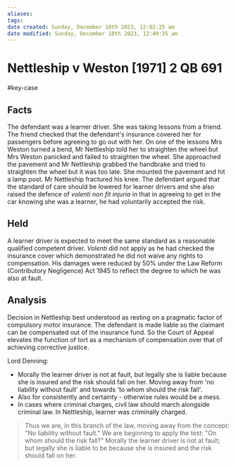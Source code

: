 ```yaml
---
aliases: 
tags: 
date created: Sunday, December 10th 2023, 12:02:25 am
date modified: Sunday, December 10th 2023, 12:40:35 am
---
```


# Nettleship v Weston [1971] 2 QB 691

#key-case

## Facts

The defendant was a learner driver. She was taking lessons from a friend. The friend checked that the defendant's insurance covered her for passengers before agreeing to go out with her. On one of the lessons Mrs Weston turned a bend, Mr Nettleship told her to straighten the wheel but Mrs Weston panicked and failed to straighten the wheel. She approached the pavement and Mr Nettleship grabbed the handbrake and tried to straighten the wheel but it was too late. She mounted the pavement and hit a lamp post. Mr Nettleship fractured his knee. The defendant argued that the standard of care should be lowered for learner drivers and she also raised the defence of _volenti non fit injuria_ in that in agreeing to get in the car knowing she was a learner, he had voluntarily accepted the risk.    

  

## Held

  

A learner driver is expected to meet the same standard as a reasonable qualified competent driver. _Volenti_ did not apply as he had checked the insurance cover which demonstrated he did not waive any rights to compensation. His damages were reduced by 50% under the Law Reform (Contributory Negligence) Act 1945 to reflect the degree to which he was also at fault.

## Analysis

Decision in Nettleship best understood as resting on a pragmatic factor of compulsory motor insurance. The defendant is made liable so the claimant can be compensated out of the insurance fund. So the Court of Appeal elevates the function of tort as a mechanism of compensation over that of achieving corrective justice.

Lord Denning:

- Morally the learner driver is not at fault, but legally she is liable because she is insured and the risk should fall on her. Moving away from 'no liability without fault' and towards 'to whom should the risk fall'.
- Also for consistently and certainty - otherwise rules would be a mess.
- In cases where criminal charges, civil law should march alongside criminal law. In Nettleship, learner was criminally charged.

> Thus we are, in this branch of the law, moving away from the concept: "No liability without fault." We are beginning to apply the test: "On whom should the risk fall?" Morally the learner driver is not at fault; but legally she is liable to be because she is insured and the risk should fall on her.
